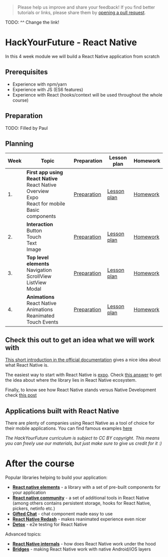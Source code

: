 > Please help us improve and share your feedback! If you find better tutorials
or links, please share them by [opening a pull request](https://github.com/HackYourFuture-CPH/React/pulls).

TODO: ^^ Change the link!

# HackYourFuture - React Native

In this 4 week module we will build a React Native application from scratch

## Prerequisites

* Experience with npm/yarn
* Experience with JS (ES6 features)
* Experience with React (hooks/context will be used throughout the whole course)

## Preparation

TODO: Filled by Paul

## Planning
| Week | Topic | Preparation | Lesson plan | Homework |
| ---- | ----- | ---- | -------- | -------- |
| 1. | **First app using React Native** <br> React Native Overview <br> Expo <br> React for mobile <br> Basic components | [Preparation](week2/preparation.md) | [Lesson plan](week2/lesson-plan.md) | [Homework](week2/homework.md)
| 2. | **Interaction** <br> Button <br> Touch <br> Text <br> Image | [Preparation](week2/preparation.md) | [Lesson plan](week2/lesson-plan.md) | [Homework](week2/homework.md)
| 3. | **Top level elements** <br> Navigation <br> ScrollView <br> ListView <br> Modal | [Preparation](week3/preparation.md) | [Lesson plan](week3/lesson-plan.md) | [Homework](week3/homework.md)
| 4. | **Animations** <br> React Native Animations <br> Reanimated <br> Touch Events | [Preparation](week4/preparation.md) | [Lesson plan](week4/lesson-plan.md) | [Homework](week4/homework.md)

## Check this out to get an idea what we will work with

[This short introduction in the official documentation](https://reactnative.dev/) gives a nice idea about what React Native is.

The easiest way to start with React Native is [expo](https://expo.io/features). Check [this answer](https://stackoverflow.com/questions/39170622/what-is-the-difference-between-expo-and-react-native) to get the idea about where the library lies in React Native ecosystem. 

Finally, to know see how React Native stands versus Native Development check [this post](https://medium.com/mop-developers/mobile-app-development-react-native-vs-native-ios-android-49c5c168045b)

## Applications built with React Native

There are plenty of companies using React Native as a tool of choice for their mobile applications. 
You can find famous examples [here](https://brainhub.eu/blog/react-native-apps/)

*The HackYourFuture curriculum is subject to CC BY copyright. This means you can freely use our materials, but just make sure to give us credit for it :)*

# After the course

Popular libraries helping to build your application:
- **[React native elements](https://reactnativeelements.com/)** - a library with a set of pre-built components for your application
- **[React native community](https://github.com/react-native-community)** - a set of additional tools in React Native (among others contains persistent storage, hooks for React Native, pickers, netinfo etc.)
- **[Gifted Chat](https://github.com/FaridSafi/react-native-gifted-chat#readme)** - chat component made easy to use
- **[React Native Redash](https://github.com/wcandillon/react-native-redash#readme)** - makes reanimated experience even nicer
- **[Detox](https://github.com/wix/Detox#readme)** - e2e testing for React Native

Advanced topics:
- **[React Native internals](https://www.reactnative.guide/3-react-native-internals/3.1-react-native-internals.html)** - how does React Native work under the hood
- **[Bridges](https://medium.com/hackernoon/react-native-bridge-for-ios-and-android-43feb9712fcb)** - making React Native work with native Android/iOS layers
